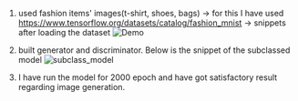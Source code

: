 1. used fashion items' images(t-shirt, shoes, bags)
       -> for this I have used https://www.tensorflow.org/datasets/catalog/fashion_mnist
       -> snippets after loading the dataset
    ![Demo](https://github.com/Upol-C-anupam/GAN/assets/108279802/812361b8-3ec4-4730-a75c-d6605f3a7dc4)
    
2. built generator and discriminator. Below is the snippet of the subclassed model
     ![subclass_model](https://github.com/Upol-C-anupam/GAN/assets/108279802/b8a5f93e-ecbd-4f4f-81f4-3a67e8118fcd)

3. I have run the model for 2000 epoch and have got satisfactory result regarding image generation.
         
